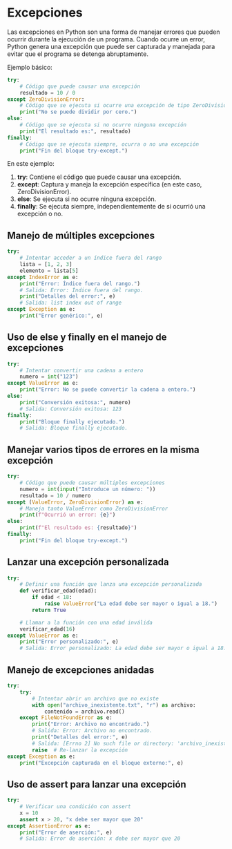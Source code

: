 # Excepciones

Las excepciones en Python son una forma de manejar errores que pueden ocurrir durante la ejecución de un programa. Cuando ocurre un error, Python genera una excepción que puede ser capturada y manejada para evitar que el programa se detenga abruptamente.

Ejemplo básico:

```python
try:
    # Código que puede causar una excepción
    resultado = 10 / 0
except ZeroDivisionError:
    # Código que se ejecuta si ocurre una excepción de tipo ZeroDivisionError
    print("No se puede dividir por cero.")
else:
    # Código que se ejecuta si no ocurre ninguna excepción
    print("El resultado es:", resultado)
finally:
    # Código que se ejecuta siempre, ocurra o no una excepción
    print("Fin del bloque try-except.")
```

En este ejemplo:

1. **try**: Contiene el código que puede causar una excepción.
2. **except**: Captura y maneja la excepción específica (en este caso, ZeroDivisionError).
3. **else**: Se ejecuta si no ocurre ninguna excepción.
4. **finally**: Se ejecuta siempre, independientemente de si ocurrió una excepción o no.

## Manejo de múltiples excepciones

```python
try:
    # Intentar acceder a un índice fuera del rango
    lista = [1, 2, 3]
    elemento = lista[5]
except IndexError as e:
    print("Error: Índice fuera del rango.")  
    # Salida: Error: Índice fuera del rango.
    print("Detalles del error:", e)  
    # Salida: list index out of range
except Exception as e:
    print("Error genérico:", e)
```

## Uso de else y finally en el manejo de excepciones

```python
try:
    # Intentar convertir una cadena a entero
    numero = int("123")
except ValueError as e:
    print("Error: No se puede convertir la cadena a entero.")
else:
    print("Conversión exitosa:", numero)  
    # Salida: Conversión exitosa: 123
finally:
    print("Bloque finally ejecutado.")  
    # Salida: Bloque finally ejecutado.
```

## Manejar varios tipos de errores en la misma excepción

```python
try:
    # Código que puede causar múltiples excepciones
    numero = int(input("Introduce un número: "))
    resultado = 10 / numero
except (ValueError, ZeroDivisionError) as e:
    # Maneja tanto ValueError como ZeroDivisionError
    print(f"Ocurrió un error: {e}")
else:
    print(f"El resultado es: {resultado}")
finally:
    print("Fin del bloque try-except.")
```

## Lanzar una excepción personalizada

```python
try:
    # Definir una función que lanza una excepción personalizada
    def verificar_edad(edad):
        if edad < 18:
            raise ValueError("La edad debe ser mayor o igual a 18.")
        return True

    # Llamar a la función con una edad inválida
    verificar_edad(16)
except ValueError as e:
    print("Error personalizado:", e)  
    # Salida: Error personalizado: La edad debe ser mayor o igual a 18.
```

## Manejo de excepciones anidadas

```python
try:
    try:
        # Intentar abrir un archivo que no existe
        with open("archivo_inexistente.txt", "r") as archivo:
            contenido = archivo.read()
    except FileNotFoundError as e:
        print("Error: Archivo no encontrado.")  
        # Salida: Error: Archivo no encontrado.
        print("Detalles del error:", e)  
        # Salida: [Errno 2] No such file or directory: 'archivo_inexistente.txt'
        raise  # Re-lanzar la excepción
except Exception as e:
    print("Excepción capturada en el bloque externo:", e)
```

## Uso de assert para lanzar una excepción

```python
try:
    # Verificar una condición con assert
    x = 10
    assert x > 20, "x debe ser mayor que 20"
except AssertionError as e:
    print("Error de aserción:", e)  
    # Salida: Error de aserción: x debe ser mayor que 20
```
